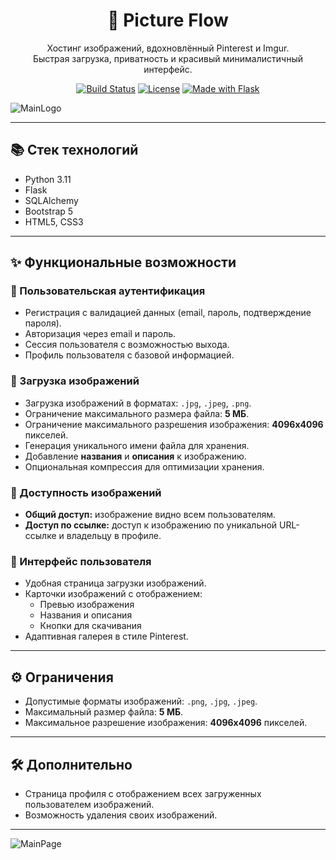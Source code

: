 <div align="center">
  
# 📸 Picture Flow

Хостинг изображений, вдохновлённый Pinterest и Imgur.  
Быстрая загрузка, приватность и красивый минималистичный интерфейс.

[![Build Status](https://img.shields.io/badge/build-passing-brightgreen.svg)](https://github.com/)
[![License](https://img.shields.io/badge/license-MIT-blue.svg)](https://github.com/)
[![Made with Flask](https://img.shields.io/badge/Made%20with-Flask-blue.svg)](https://flask.palletsprojects.com/)

</div>

![MainLogo](https://imgur.com/8OHtrxh)

---

## 📚 Стек технологий

- Python 3.11
- Flask
- SQLAlchemy
- Bootstrap 5
- HTML5, CSS3

---

## ✨ Функциональные возможности

### 🔹 Пользовательская аутентификация

- Регистрация с валидацией данных (email, пароль, подтверждение пароля).
- Авторизация через email и пароль.
- Сессия пользователя с возможностью выхода.
- Профиль пользователя с базовой информацией.

### 🔹 Загрузка изображений

- Загрузка изображений в форматах: `.jpg`, `.jpeg`, `.png`.
- Ограничение максимального размера файла: **5 МБ**.
- Ограничение максимального разрешения изображения: **4096x4096** пикселей.
- Генерация уникального имени файла для хранения.
- Добавление **названия** и **описания** к изображению.
- Опциональная компрессия для оптимизации хранения.

### 🔹 Доступность изображений

- **Общий доступ:** изображение видно всем пользователям.
- **Доступ по ссылке:** доступ к изображению по уникальной URL-ссылке и владельцу в профиле.

### 🔹 Интерфейс пользователя

- Удобная страница загрузки изображений.
- Карточки изображений с отображением:
  - Превью изображения
  - Названия и описания
  - Кнопки для скачивания
- Адаптивная галерея в стиле Pinterest.
---

## ⚙️ Ограничения

- Допустимые форматы изображений: `.png`, `.jpg`, `.jpeg`.
- Максимальный размер файла: **5 МБ**.
- Максимальное разрешение изображения: **4096x4096** пикселей.

---

## 🛠 Дополнительно

- Страница профиля с отображением всех загруженных пользователем изображений.
- Возможность удаления своих изображений.

---

![MainPage](https://imgur.com/pFwlCIL)